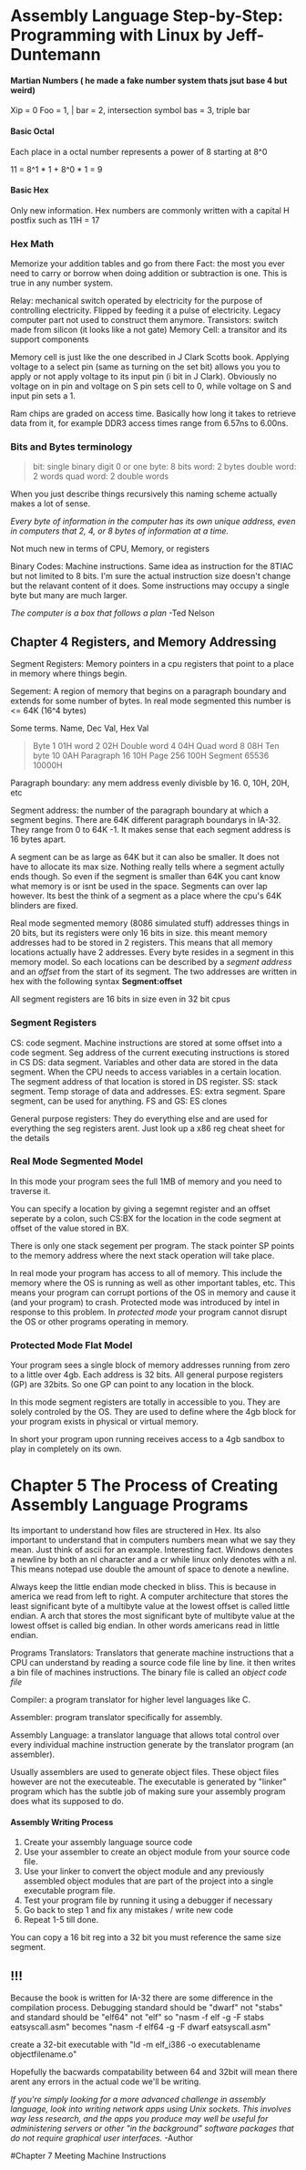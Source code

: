 # Assembly Language Step-by-Step: Programming with Linux by Jeff-Duntemann


#### Martian Numbers ( he made a fake number system thats jsut base 4 but weird)
Xip = 0
Foo = 1, |
bar = 2, intersection symbol
bas = 3, triple bar

#### Basic Octal
Each place in a octal number represents a power of 8
starting at 8^0

11 = 8^1 * 1 + 8^0 * 1 = 9

#### Basic Hex
Only new information. Hex numbers are commonly written with a capital H
postfix such as 11H = 17

### Hex Math
Memorize your addition tables and go from there
Fact: the most you ever need to carry or borrow when doing addition
or subtraction is one. This is true in any number system.

Relay: mechanical switch operated by electricity for the purpose of controlling electricity. Flipped by feeding it a pulse of electricity. Legacy computer part not used to construct them anymore.
Transistors: switch made from silicon (it looks like a not gate)
Memory Cell: a transitor and its support components

Memory cell is just like the one described in J Clark Scotts book. Applying voltage to a select pin (same as turning on the set bit) allows you
you to apply or not apply voltage to its input pin (i bit in J Clark). Obviously no voltage on in pin and voltage on S pin sets cell to 0, while voltage on S and input pin sets a 1.


Ram chips are graded on access time. Basically how long it takes to retrieve data from it, for example DDR3 access times range from 6.57ns to 6.00ns.

### Bits and Bytes terminology
>bit: single binary digit 0 or one
>byte: 8 bits
>word: 2 bytes
>double word: 2 words
>quad word: 2 double words

When you just describe things recursively this naming scheme actually makes a lot of sense.

*Every byte of information in the computer has its own unique address, even in computers that 2, 4, or 8 bytes of information at a time.*

Not much new in terms of CPU, Memory, or registers

Binary Codes: Machine instructions. Same idea as instruction for the 8TIAC but not limited to 8 bits. I'm sure the actual instruction size doesn't change but the relavant content of it does.
Some instructions may occupy a single byte but many are much larger.

*The computer is a box that follows a plan* -Ted Nelson


## Chapter 4 Registers, and Memory Addressing

Segment Registers: Memory pointers in a cpu registers that point to a place in memory where
things begin. 

Segement: A region of memory that begins on a paragraph boundary and extends for some number
of bytes. In real mode segmented this number is <= 64K (16^4 bytes)

Some terms.
Name, Dec Val, Hex Val
>Byte 1 01H
>word 2 02H
>Double word 4 04H
>Quad word 8 08H
>Ten byte 10 0AH
>Paragraph 16 10H
>Page 256 100H
>Segment 65536 10000H

Paragraph boundary: any mem address evenly divisble by 16. 0, 10H, 20H, etc

Segment address: the number of the paragraph boundary at which a segment begins. There are 64K different paragraph boundarys in IA-32.
They range from 0 to 64K -1. It makes sense that each segment address is 16 bytes apart.

A segment can be as large as 64K but it can also be smaller. It does not have to allocate its max size.
Nothing really tells where a segment actully ends though. So even if the segment is smaller than 64K you cant know what
memory is or isnt be used in the space. Segments can over lap however. Its best the think of a segment as a place where the cpu's 64K blinders are fixed.


Real mode segmented memory (8086 simulated stuff) addresses things in 20 bits, but its registers
were only 16 bits in size. this meant memory addresses had to be stored in 2 registers.
This means that all memory locations actually have 2 addresses. Every byte resides in a segment
in this memory model. So each locations can be described by a *segment address* and an *offset* from the start of its segment.
The two addresses are written in hex with the following syntax **Segment:offset** 

All segment registers are 16 bits in size even in 32 bit cpus

### Segment Registers
CS: code segment. Machine instructions are stored at some offset into a code segment.
                  Seg address of the current executing instructions is stored in CS
DS: data segment. Variables and other data are stored in the data segment. When the CPU needs to access variables in a certain location.
                  The segment address of that location is stored in DS register.
SS: stack segment. Temp storage of data and addresses.
ES: extra segment. Spare segment, can be used for anything.
FS and GS: ES clones

General purpose registers: They do everything else and are used for everything the seg registers arent.
Just look up a x86 reg cheat sheet for the details

### Real Mode Segmented Model
In this mode your program sees the full 1MB of memory and you need to traverse it.

You can specify a location by giving a segemnt register and an offset seperate by a colon, such CS:BX for the location in the code segment at offset of the value stored in BX.


There is only one stack segement per program. The stack pointer SP points to the memory address where the next stack operation will take place.

In real mode your program has access to all of memory. This include the memory where the OS is running as well as other important tables, etc.
This means your program can corrupt portions of the OS in memory and cause it (and your program) to crash. Protected mode was introduced by intel in response
to this problem. In *protected mode* your program cannot disrupt the OS or other programs operating in memory.

### Protected Mode Flat Model

Your program sees a single block of memory addresses running from zero to a little over 4gb. Each address is 32 bits. All general purpose registers (GP) are 32bits.
So one GP can point to any location in the block.

In this mode segment registers are totally in accessible to you. They are solely controled by the OS. They are used to define where the 4gb block for your
program exists in physical or virtual memory.

In short your program upon running receives access to a 4gb sandbox to play in completely on its own.

# Chapter 5 The Process of Creating Assembly Language Programs

Its important to understand how files are structered in Hex. Its also important to understand that in computers numbers mean what we say they mean.
Just think of ascii for an example. Interesting fact. Windows denotes a newline by both an nl character and a cr while linux only denotes with a nl.
This means notepad use double the amount of space to denote a newline.

Always keep the little endian mode checked in bliss. This is because in america we read from left to right. A computer architecture that stores the least significant
byte of a multibyte value at the lowest offset is called little endian. A arch that stores the most significant byte of multibyte value at the lowest offset is called big endian.
In other words americans read in little endian.

Programs Translators: Translators that generate machine instructions that a CPU can understand by reading a source code file line by line.
it then writes a bin file of machines instructions. The binary file is called an *object code file*

Compiler: a program translator for higher level languages like C.

Assembler: program translator specifically for assembly.


Assembly Language: a translator language that allows total control over every individual machine instruction generate by the translator program (an assembler).

Usually assemblers are used to generate object files. These object files however are not the executeable. The executable is generated by "linker" program
which has the subtle job of making sure your assembly program does what its supposed to do.

#### Assembly Writing Process
1. Create your assembly language source code
2. Use your assembler to create an object module from your source code file.
3. Use your linker to convert the object module and any previously assembled object modules that are part of the project into a single executable program file.
4. Test your program file by running it using a debugger if necessary
5. Go back to step 1 and fix any mistakes / write new code
6. Repeat 1-5 till done.

You can copy a 16 bit reg into a 32 bit you must reference the same size segment.

## !!!
Because the book is written for IA-32 there are some difference in the compilation process.
Debugging standard should be "dwarf" not "stabs" and standard should be "elf64" not "elf"
so "nasm -f elf -g -F stabs eatsyscall.asm" becomes "nasm -f elf64 -g -F dwarf eatsyscall.asm"

create a 32-bit executable with "ld -m elf_i386 -o executablename objectfilename.o"

Hopefully the bacwards compatability between 64 and 32bit will mean there arent any errors in the actual code we'll be writing.

*If you're simply looking for a more advanced challenge in assembly language, look into writing network apps using Unix sockets. This involves way less research, and the apps you produce may well be useful for administering servers or other "in the background" software packages that do not require graphical user interfaces.* -Author


#Chapter 7 Meeting Machine Instructions

